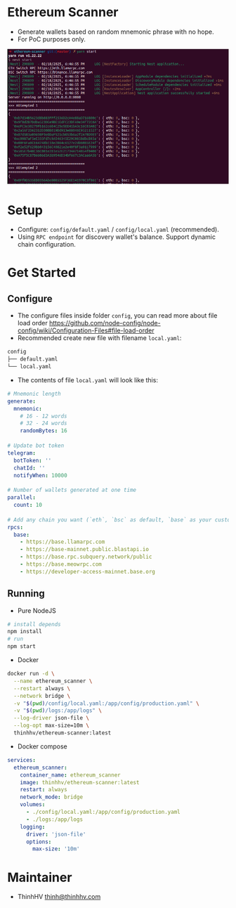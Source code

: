 # Ethereum Scanner

- Generate wallets based on random mnemonic phrase with no hope.
- For PoC purposes only.

![Preview](./images/preview-terminal.png)

# Setup

- Configure: `config/default.yaml` / `config/local.yaml` (recommended).
- Using `RPC endpoint` for discovery wallet's balance. Support dynamic chain configuration.

# Get Started

## Configure

- The configure files inside folder `config`, you can read more about file load order https://github.com/node-config/node-config/wiki/Configuration-Files#file-load-order
- Recommended create new file with filename `local.yaml`:

```bash
config
├── default.yaml
└── local.yaml
```

- The contents of file `local.yaml` will look like this:

```yaml
# Mnemonic length
generate:
  mnemonic:
    # 16 - 12 words
    # 32 - 24 words
    randomBytes: 16

# Update bot token
telegram:
  botToken: ''
  chatId: ''
  notifyWhen: 10000

# Number of wallets generated at one time
parallel:
  count: 10

# Add any chain you want (`eth`, `bsc` as default, `base` as your custom)
rpcs:
  base:
    - https://base.llamarpc.com
    - https://base-mainnet.public.blastapi.io
    - https://base.rpc.subquery.network/public
    - https://base.meowrpc.com
    - https://developer-access-mainnet.base.org
```

## Running

- Pure NodeJS

```bash
# install depends
npm install
# run
npm start
```

- Docker

```bash
docker run -d \
  --name ethereum_scanner \
  --restart always \
  --network bridge \
  -v "$(pwd)/config/local.yaml:/app/config/production.yaml" \
  -v "$(pwd)/logs:/app/logs" \
  --log-driver json-file \
  --log-opt max-size=10m \
  thinhhv/ethereum-scanner:latest
```

- Docker compose

```yaml
services:
  ethereum_scanner:
    container_name: ethereum_scanner
    image: thinhhv/ethereum-scanner:latest
    restart: always
    network_mode: bridge
    volumes:
      - ./config/local.yaml:/app/config/production.yaml
      - ./logs:/app/logs
    logging:
      driver: 'json-file'
      options:
        max-size: '10m'
```

# Maintainer

- ThinhHV <thinh@thinhhv.com>
